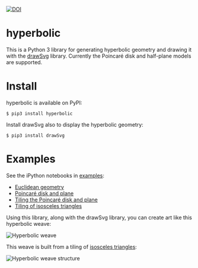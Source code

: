 [![DOI](https://zenodo.org/badge/DOI/10.5281/zenodo.3978772.svg)](https://doi.org/10.5281/zenodo.3978772)

# hyperbolic

This is a Python 3 library for generating hyperbolic geometry and drawing it with the [drawSvg](https://github.com/cduck/drawSvg) library.  Currently the Poincaré disk and half-plane models are supported.

# Install
hyperbolic is available on PyPI:
```
$ pip3 install hyperbolic
```

Install drawSvg also to display the hyperbolic geometry:
```
$ pip3 install drawSvg
```

# Examples

See the iPython notebooks in [examples](https://github.com/cduck/hyperbolic/tree/master/examples):

- [Euclidean geometry](https://github.com/cduck/hyperbolic/blob/master/examples/euclid.ipynb)
- [Poincaré disk and plane](https://github.com/cduck/hyperbolic/blob/master/examples/poincare.ipynb)
- [Tiling the Poincaré disk and plane](https://github.com/cduck/hyperbolic/blob/master/examples/tiles.ipynb)
- [Tiling of isosceles triangles](https://github.com/cduck/hyperbolic/blob/master/examples/isosceles-tiling.ipynb)

Using this library, along with the drawSvg library, you can create art like this hyperbolic weave:

![Hyperbolic weave](https://github.com/cduck/hyperbolic/raw/master/examples/images/weave.png)

This weave is built from a tiling of [isosceles triangles](https://github.com/cduck/hyperbolic/blob/master/examples/isosceles-tiling.ipynb):

![Hyperbolic weave structure](https://github.com/cduck/hyperbolic/raw/master/examples/images/weaveStructure.png)

